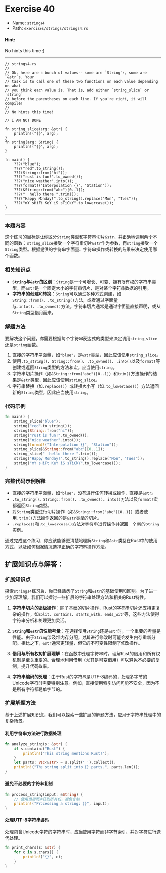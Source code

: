 # Exercise 40

- Name: ```strings4```
- Path: ```exercises/strings/strings4.rs```
#### Hint: 

No hints this time ;)


---



```rust,editable
// strings4.rs
//
// Ok, here are a bunch of values-- some are `String`s, some are `&str`s. Your
// task is to call one of these two functions on each value depending on what
// you think each value is. That is, add either `string_slice` or `string`
// before the parentheses on each line. If you're right, it will compile!
//
// No hints this time!

// I AM NOT DONE

fn string_slice(arg: &str) {
    println!("{}", arg);
}
fn string(arg: String) {
    println!("{}", arg);
}

fn main() {
    ???("blue");
    ???("red".to_string());
    ???(String::from("hi"));
    ???("rust is fun!".to_owned());
    ???("nice weather".into());
    ???(format!("Interpolation {}", "Station"));
    ???(&String::from("abc")[0..1]);
    ???("  hello there ".trim());
    ???("Happy Monday!".to_string().replace("Mon", "Tues"));
    ???("mY sHiFt KeY iS sTiCkY".to_lowercase());
}

```

---

### 本题内容

这个练习的目标是让你区分`String`类型和字符串切片`&str`，并正确地调用两个不同的函数：`string_slice`接受一个字符串切片`&str`作为参数，而`string`接受一个`String`类型。根据提供的字符串字面量、字符串操作或转换的结果来决定使用哪个函数。

### 相关知识点

- **`String`与`&str`的区别**：`String`是一个可增长、可变、拥有所有权的字符串类型，而`&str`是一个固定大小的字符串切片，是对某个字符串数据的引用。
- **字符串的创建和转换**：`String`可以通过多种方式创建，如`String::from()`、`.to_string()`方法，或者通过字面量与`.into()`、`.to_owned()`方法。字符串切片通常是通过字面量直接声明，或从`String`类型借用而来。

### 解题方法

要解决这个问题，你需要根据每个字符串表达式的类型来决定调用`string_slice`还是`string`函数。

1. 直接的字符串字面量，如`"blue"`，是`&str`类型，因此应该使用`string_slice`。
2. 使用`.to_string()`、`String::from()`、`.to_owned()`、`.into()`以及`format!`等创建或返回`String`类型的方法和宏，应当使用`string`。
3. 字符串切片操作（如`&String::from("abc")[0..1]`）和`trim()`方法操作的结果是`&str`类型，因此应该使用`string_slice`。
4. 字符串替换（如`.replace()`）或转换大小写（如`.to_lowercase()`）方法返回新的`String`类型，因此应当使用`string`。

### 代码示例

```rust
fn main() {
    string_slice("blue");
    string("red".to_string());
    string(String::from("hi"));
    string("rust is fun!".to_owned());
    string("nice weather".into());
    string(format!("Interpolation {}", "Station"));
    string_slice(&String::from("abc")[0..1]);
    string_slice("  hello there ".trim());
    string("Happy Monday!".to_string().replace("Mon", "Tues"));
    string("mY sHiFt KeY iS sTiCkY".to_lowercase());
}
```

### 完整代码示例解释

- 直接的字符串字面量，如`"blue"`，没有进行任何转换或操作，直接是`&str`。
- `.to_string()`、`String::from()`、`.to_owned()`、`into()`方法以及`format!`宏都返回`String`类型。
- 对`String`类型进行切片操作（如`&String::from("abc")[0..1]`）或者使用`.trim()`方法操作返回的是`&str`类型的切片。
- `.replace()`和`.to_lowercase()`方法对字符串进行操作并返回一个新的`String`实例。

通过完成这个练习，你应该能够更清楚地理解`String`和`&str`类型在Rust中的使用方式，以及如何根据情况选择正确的字符串操作方法。

## 扩展知识点与解答：

### 扩展知识点

探索`strings4`练习后，你已经熟悉了`String`和`&str`的基础使用和区别。为了进一步加深理解，我们可以探讨一些扩展的字符串处理方法和相关的Rust特性。

1. **字符串切片的高级操作**：除了基础的切片操作，Rust的字符串切片还支持更复杂的操作，如`split`、`contains`、`starts_with`、`ends_with`等，这些方法使得字符串分析和处理更加灵活。

2. **`String`和`&str`的性能考量**：在选择使用`String`还是`&str`时，一个重要的考量是性能。由于`String`涉及堆内存分配，对其进行修改时可能会发生内存重新分配。相比之下，`&str`通常更轻量，但它的不可变性限制了修改操作。

3. **借用与所有权的扩展理解**：在函数中处理字符串时，理解Rust的借用和所有权机制是至关重要的。合理地利用借用（尤其是可变借用）可以避免不必要的复制，提升代码效率。

4. **字符串编码的处理**：由于Rust的字符串是UTF-8编码的，处理多字节的Unicode字符时需要特别注意。例如，直接使用索引访问可能不安全，因为不是所有字符都是单字节的。

### 扩展解题方法

基于上述扩展知识点，我们可以探索一些扩展的解题方法，应用于字符串处理中的复杂场景。

#### 利用字符串方法进行数据处理

```rust
fn analyze_string(s: &str) {
    if s.contains("Rust") {
        println!("This string mentions Rust!");
    }
    let parts: Vec<&str> = s.split(' ').collect();
    println!("The string split into {} parts.", parts.len());
}
```

#### 避免不必要的字符串复制

```rust
fn process_string(input: &String) {
    // 使用借用而非获取所有权，避免复制
    println!("Processing a string: {}", input);
}
```

#### 处理UTF-8字符串编码

处理包含Unicode字符的字符串时，应当使用字符而非字节索引，并对字符进行迭代处理。

```rust
fn print_chars(s: &str) {
    for c in s.chars() {
        println!("{}", c);
    }
}
```
